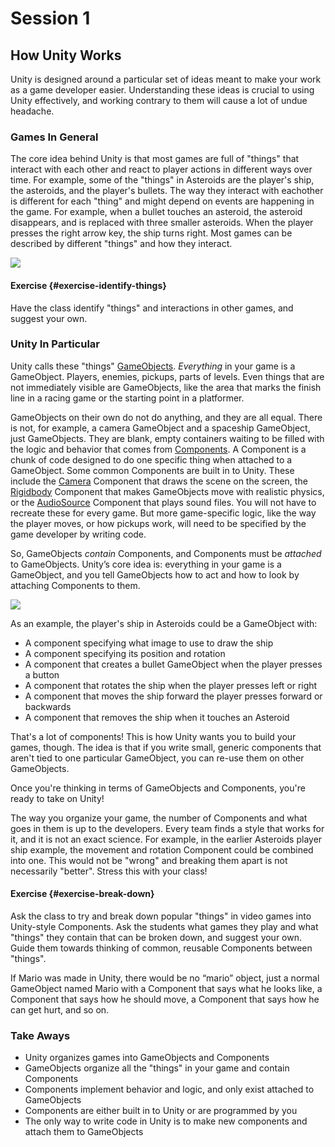 # Session 1
## How Unity Works

Unity is designed around a particular set of ideas meant to make your work as a game developer easier. Understanding these ideas is crucial to using Unity effectively, and working contrary to them will cause a lot of undue headache.

### Games In General

The core idea behind Unity is that most games are full of "things" that interact with each other and react to player actions in different ways over time. For example, some of the "things" in Asteroids are the player's ship, the asteroids, and the player's bullets. The way they interact with eachother is different for each "thing" and might depend on events are happening in the game. For example, when a bullet touches an asteroid, the asteroid disappears, and is replaced with three smaller asteroids. When the player presses the right arrow key, the ship turns right. Most games can be described by different "things" and how they interact.

![](http://static1.gamespot.com/uploads/original/1539/15391776/2583507-5676190985-aster.png)

#### Exercise {#exercise-identify-things}
Have the class identify "things" and interactions in other games, and suggest your own.

### Unity In Particular

Unity calls these "things" [GameObjects](https://docs.unity3d.com/Manual/GameObjects.html). *Everything* in your game is a GameObject. Players, enemies, pickups, parts of levels. Even things that are not immediately visible are GameObjects, like the area that marks the finish line in a racing game or the starting point in a platformer.

GameObjects on their own do not do anything, and they are all equal. There is not, for example, a camera GameObject and a spaceship GameObject, just GameObjects. They are blank, empty containers waiting to be filled with the logic and behavior that comes from [Components](https://docs.unity3d.com/Manual/Components.html). A Component is a chunk of code designed to do one specific thing when attached to a GameObject. Some common Components are built in to Unity. These include the [Camera](https://docs.unity3d.com/Manual/class-Camera.html) Component that draws the scene on the screen, the [Rigidbody](https://docs.unity3d.com/Manual/class-Rigidbody.html) Component that makes GameObjects move with realistic physics, or the [AudioSource](https://docs.unity3d.com/Manual/class-AudioSource.html) Component that plays sound files. You will not have to recreate these for every game. But more game-specific logic, like the way the player moves, or how pickups work, will need to be specified by the game developer by writing code.

So, GameObjects *contain* Components, and Components must be *attached* to GameObjects. Unity’s core idea is: everything in your game is a GameObject, and you tell GameObjects how to act and how to look by attaching Components to them.

![](https://d2mxuefqeaa7sj.cloudfront.net/s_02986F66D20964F9BB6F25081A8646F27F4CE29D977FD708E3973173FB7632C8_1487449484328_file.png)

As an example, the player's ship in Asteroids could be a GameObject with:

- A component specifying what image to use to draw the ship
- A component specifying its position and rotation
- A component that creates a bullet GameObject when the player presses a button
- A component that rotates the ship when the player presses left or right
- A component that moves the ship forward the player presses forward or backwards
- A component that removes the ship when it touches an Asteroid

That's a lot of components! This is how Unity wants you to build your games, though. The idea is that if you write small, generic components that aren't tied to one particular GameObject, you can re-use them on other GameObjects.

Once you're thinking in terms of GameObjects and Components, you're ready to take on Unity!

The way you organize your game, the number of Components and what goes in them is up to the developers. Every team finds a style that works for it, and it is not an exact science. For example, in the earlier Asteroids player ship example, the movement and rotation Component could be combined into one. This would not be "wrong" and breaking them apart is not necessarily "better". Stress this with your class!

#### Exercise {#exercise-break-down}
Ask the class to try and break down popular "things" in video games into Unity-style Components. Ask the students what games they play and what "things" they contain that can be broken down, and suggest your own. Guide them towards thinking of common, reusable Components between "things".

If Mario was made in Unity, there would be no “mario” object, just a normal GameObject named Mario with a Component that says what he looks like, a Component that says how he should move, a Component that says how he can get hurt, and so on.

### Take Aways

* Unity organizes games into GameObjects and Components
* GameObjects organize all the "things" in your game and contain Components
* Components implement behavior and logic, and only exist attached to GameObjects
* Components are either built in to Unity or are programmed by you
* The only way to write code in Unity is to make new components and attach them to GameObjects
